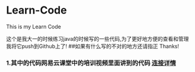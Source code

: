 # Learn-Code
This is my Learn Code
 
这个是我大一的时候练习java的时候写的一些代码,为了更好地方便的查看和管理我将它push到Github上了!
##如果有什么写的不对的地方还请指正 Thanks!
### 1.其中的代码网易云课堂中的培训视频里面讲到的代码 [连接详情](http://study.163.com/course/courseMain.htm?courseId=1003108028)
